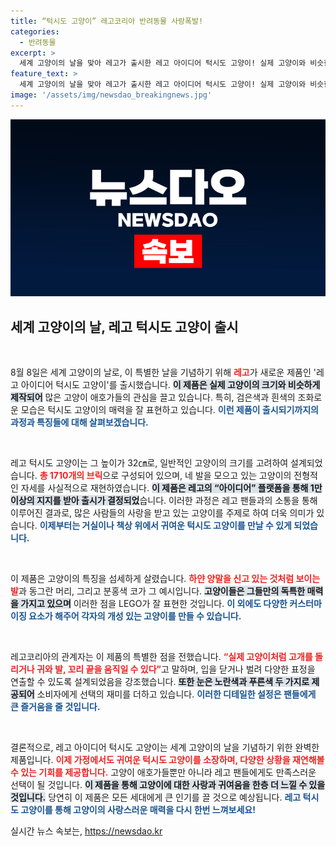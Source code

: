 ```yaml
---
title: “턱시도 고양이” 레고코리아 반려동물 사랑폭발!
categories:
  - 반려동물
excerpt: >
  세계 고양이의 날을 맞아 레고가 출시한 레고 아이디어 턱시도 고양이! 실제 고양이와 비슷한 크기와 포즈로, 귀여운 커스터마이징까지 가능해 고양이 팬들의 마음을 사로잡을 준비 완료!
feature_text: >
  세계 고양이의 날을 맞아 레고가 출시한 레고 아이디어 턱시도 고양이! 실제 고양이와 비슷한 크기와 포즈로, 귀여운 커스터마이징까지 가능해 고양이 팬들의 마음을 사로잡을 준비 완료!
image: '/assets/img/newsdao_breakingnews.jpg'
---
```


<p><img src="/assets/img/newsdao_breakingnews.jpg" alt="pcversion 속보" /></p>

<h2 data-ke-size="size26">세계 고양이의 날, 레고 턱시도 고양이 출시</h2>

<p data-ke-size="size16">&nbsp;</p>

<p>8월 8일은 세계 고양이의 날로, 이 특별한 날을 기념하기 위해 <b><span style="color: #ee2323;">레고</span></b>가 새로운 제품인 '레고 아이디어 턱시도 고양이'를 출시했습니다. <b><span style="background-color: #21538527;">이 제품은 실제 고양이의 크기와 비슷하게 제작되어</span></b> 많은 고양이 애호가들의 관심을 끌고 있습니다. 특히, 검은색과 흰색의 조화로운 모습은 턱시도 고양이의 매력을 잘 표현하고 있습니다. <b><span style="color: #1a5490;">이런 제품이 출시되기까지의 과정과 특징들에 대해 살펴보겠습니다.</span></b></p>

<p data-ke-size="size16">&nbsp;</p>

<p>레고 턱시도 고양이는 그 높이가 32㎝로, 일반적인 고양이의 크기를 고려하여 설계되었습니다. <b><span style="color: #ee2323;">총 1710개의 브릭</span></b>으로 구성되어 있으며, 네 발을 모으고 있는 고양이의 전형적인 자세를 사실적으로 재현하였습니다. <b><span style="background-color: #21538527;">이 제품은 레고의 “아이디어” 플랫폼을 통해 1만 이상의 지지를 받아 출시가 결정되었</span></b>습니다. 이러한 과정은 레고 팬들과의 소통을 통해 이루어진 결과로, 많은 사람들의 사랑을 받고 있는 고양이를 주제로 하여 더욱 의미가 있습니다. <b><span style="color: #1a5490;">이제부터는 거실이나 책상 위에서 귀여운 턱시도 고양이를 만날 수 있게 되었습니다.</span></b></p>

<p data-ke-size="size16">&nbsp;</p>

<p>이 제품은 고양이의 특징을 섬세하게 살렸습니다. <b><span style="color: #ee2323;">하얀 양말을 신고 있는 것처럼 보이는 발</span></b>과 동그란 머리, 그리고 분홍색 코가 그 예시입니다. <b><span style="background-color: #21538527;">고양이들은 그들만의 독특한 매력을 가지고 있으며</span></b> 이러한 점을 LEGO가 잘 표현한 것입니다. <b><span style="color: #1a5490;">이 외에도 다양한 커스터마이징 요소가 해주어 각자의 개성 있는 고양이를 만들 수 있습니다.</span></b></p>

<p data-ke-size="size16">&nbsp;</p>

<p>레고코리아의 관계자는 이 제품의 특별한 점을 전했습니다. <b><span style="color: #ee2323;">“실제 고양이처럼 고개를 돌리거나 귀와 발, 꼬리 끝을 움직일 수 있다”</span></b>고 말하며, 입을 닫거나 벌려 다양한 표정을 연출할 수 있도록 설계되었음을 강조했습니다. <b><span style="background-color: #21538527;">또한 눈은 노란색과 푸른색 두 가지로 제공되어</span></b> 소비자에게 선택의 재미를 더하고 있습니다. <b><span style="color: #1a5490;">이러한 디테일한 설정은 팬들에게 큰 즐거움을 줄 것입니다.</span></b></p>

<p data-ke-size="size16">&nbsp;</p>

<p>결론적으로, 레고 아이디어 턱시도 고양이는 세계 고양이의 날을 기념하기 위한 완벽한 제품입니다. <b><span style="color: #ee2323;">이제 가정에서도 귀여운 턱시도 고양이를 소장하며, 다양한 상황을 재연해볼 수 있는 기회를 제공합니다.</span></b> 고양이 애호가들뿐만 아니라 레고 팬들에게도 만족스러운 선택이 될 것입니다. <b><span style="background-color: #21538527;">이 제품을 통해 고양이에 대한 사랑과 귀여움을 한층 더 느낄 수 있을 것입니다.</span></b> 당연히 이 제품은 모든 세대에게 큰 인기를 끌 것으로 예상됩니다. <b><span style="color: #1a5490;">레고 턱시도 고양이를 통해 고양이의 사랑스러운 매력을 다시 한번 느껴보세요!</span></b></p>
실시간 뉴스 속보는, <a href="https://newsdao.kr" rel="dofollow">https://newsdao.kr</a>


